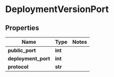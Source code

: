# DeploymentVersionPort

## Properties
Name | Type | Notes
------------ | ------------- | -------------
**public_port** | **int** |
**deployment_port** | **int** |
**protocol** | **str** |


